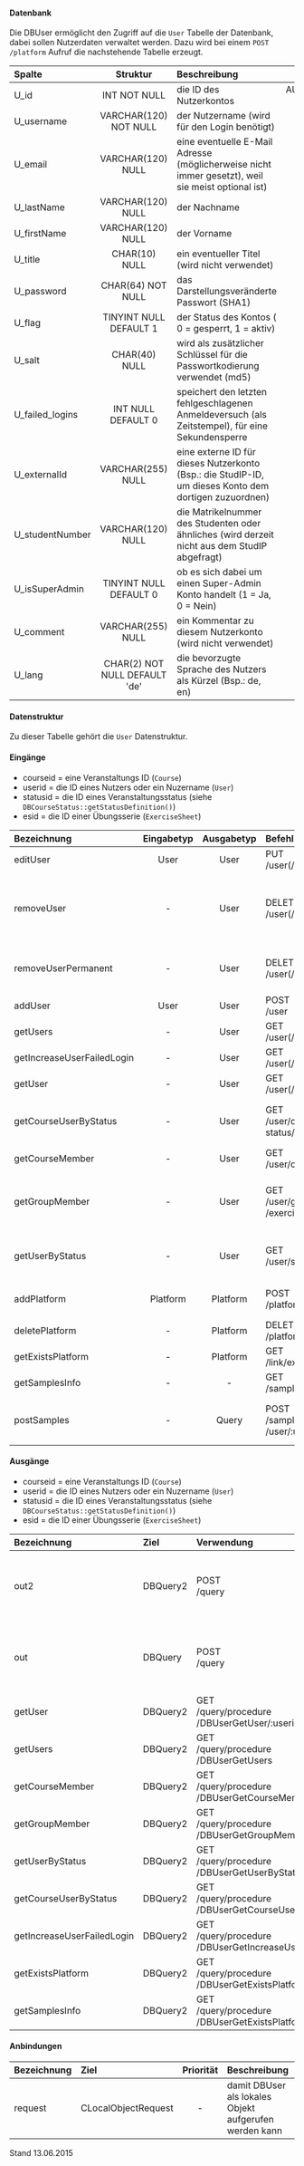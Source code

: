 <!--
 * @file de.md
 *
 * @author Till Uhlig <till.uhlig@student.uni-halle.de>
 * @date 2015
-->

#### Datenbank
Die DBUser ermöglicht den Zugriff auf die `User` Tabelle der Datenbank, dabei sollen
Nutzerdaten verwaltet werden.
Dazu wird bei einem `POST /platform` Aufruf die nachstehende Tabelle erzeugt.

| Spalte        | Struktur  | Beschreibung | Besonderheit |
| :------       |:---------:| :------------| -----------: |
|U_id           |INT NOT NULL| die ID des Nutzerkontos |AUTO_INCREMENT,<br>UNIQUE|
|U_username     |VARCHAR(120) NOT NULL| der Nutzername (wird für den Login benötigt) |UNIQUE|
|U_email        |VARCHAR(120) NULL| eine eventuelle E-Mail Adresse (möglicherweise nicht immer gesetzt), weil sie meist optional ist)|-|
|U_lastName     |VARCHAR(120) NULL| der Nachname |-|
|U_firstName    |VARCHAR(120) NULL| der Vorname |-|
|U_title        |CHAR(10) NULL| ein eventueller Titel (wird nicht verwendet) |-|
|U_password     |CHAR(64) NOT NULL| das Darstellungsveränderte Passwort (SHA1) |-|
|U_flag         |TINYINT NULL DEFAULT 1| der Status des Kontos ( 0 = gesperrt, 1 = aktiv) |-|
|U_salt         |CHAR(40) NULL| wird als zusätzlicher Schlüssel für die Passwortkodierung verwendet (md5) |-|
|U_failed_logins|INT NULL DEFAULT 0| speichert den letzten fehlgeschlagenen Anmeldeversuch (als Zeitstempel), für eine Sekundensperre |-|
|U_externalId   |VARCHAR(255) NULL| eine externe ID für dieses Nutzerkonto (Bsp.: die StudIP-ID, um dieses Konto dem dortigen zuzuordnen) |-|
|U_studentNumber|VARCHAR(120) NULL| die Matrikelnummer des Studenten oder ähnliches (wird derzeit nicht aus dem StudIP abgefragt) |-|
|U_isSuperAdmin |TINYINT NULL DEFAULT 0| ob es sich dabei um einen Super-Admin Konto handelt (1 = Ja, 0 = Nein) |-|
|U_comment      |VARCHAR(255) NULL| ein Kommentar zu diesem Nutzerkonto (wird nicht verwendet) |-|
|U_lang         |CHAR(2) NOT NULL DEFAULT 'de'| die bevorzugte Sprache des Nutzers als Kürzel (Bsp.: de, en) |-|

#### Datenstruktur
Zu dieser Tabelle gehört die `User` Datenstruktur.

#### Eingänge
- courseid = eine Veranstaltungs ID (`Course`)
- userid = die ID eines Nutzers oder ein Nuzername (`User`)
- statusid = die ID eines Veranstaltungsstatus (siehe `DBCourseStatus::getStatusDefinition()`)
- esid = die ID einer Übungsserie (`ExerciseSheet`)

| Bezeichnung  | Eingabetyp  | Ausgabetyp | Befehl | Beschreibung |
| :----------- |:-----------:| :---------:| :----- | :----------- |
|editUser|User|User|PUT<br>/user(/user)/:userid| editiert ein vorhandenes Nutzerkonto |
|removeUser|-|User|DELETE<br>/user(/user)/:userid| setzt U_flag = 0 und löst damit das Entfernen der persönlichen Nutzerdaten aus (entfernt das Nutzerkonto nicht), zusätzlich wird eine eventuell aktive Session entfernt |
|removeUserPermanent|-|User|DELETE<br>/user(/user)/:userid/permanent| entfernt das Nutzerkonto entgültig mit allen Konsequenzen (eventuell sind Einsendungen und damit auch Gruppenmitglieder betroffen) |
|addUser|User|User|POST<br>/user| fügt eine neues Nutzerkonto ein |
|getUsers|-|User|GET<br>/user(/user)| liefert alle existierenden Nutzerkonten (gesperrte und aktive)|
|getIncreaseUserFailedLogin|-|User|GET<br>/user(/user)/:userid/IncFailedLogin| setzt `U_failed_logins` auf den aktuellen Zeitstempel |
|getUser|-|User|GET<br>/user(/user)/:userid| liefert einen einzelnen Nutzer |
|getCourseUserByStatus|-|User|GET<br>/user/course/:courseid/<br>status/:statusid| liefert Nutzerdaten, mit einem bestimmten Status (siehe CourseStatus::getStatusDefinition()) in dieser Veranstaltung |
|getCourseMember|-|User|GET<br>/user/course/:courseid| liefert alle Nutzer zu einer Veranstaltung |
|getGroupMember|-|User|GET<br>/user/group/user/:userid<br>/exercisesheet/:esid| liefert alle Gruppenangehörigen eines Nutzers in einer bestimmten Übungsserie (dabei ist es egal, ob dieser Nutzer Gruppenführer oder Mitglied ist) |
|getUserByStatus|-|User|GET<br>/user/status/:statusid| liefert Nutzerdaten, mit einem bestimmten Status (siehe CourseStatus::getStatusDefinition()), für alle Veranstaltungen |
|addPlatform|Platform|Platform|POST<br>/platform|installiert dies zugehörige Tabelle und die Prozeduren für diese Plattform|
|deletePlatform|-|Platform|DELETE<br>/platform|entfernt die Tabelle und Prozeduren aus der Plattform|
|getExistsPlatform|-|Platform|GET<br>/link/exists/platform| prüft, ob die Tabelle und die Prozeduren existieren |
|getSamplesInfo|-|-|GET<br>/samples| ??? |
|postSamples|-|Query|POST<br>/samples/course/:courseAmount<br>/user/:userAmount| erzeugt Zufallsdaten (courseAmount = Anzahl der Veranstaltungen, userAmount = Anzahl der Nutzer), anhand der Vorgabe |

#### Ausgänge
- courseid = eine Veranstaltungs ID (`Course`)
- userid = die ID eines Nutzers oder ein Nuzername (`User`)
- statusid = die ID eines Veranstaltungsstatus (siehe `DBCourseStatus::getStatusDefinition()`)
- esid = die ID einer Übungsserie (`ExerciseSheet`)

| Bezeichnung  | Ziel  | Verwendung | Beschreibung |
| :----------- |:----- | :--------- | :----------- |
|out2|DBQuery2|POST<br>/query| wird für EDIT, DELETE<br>und POST<br>SQL-Templates verwendet |
|out|DBQuery|POST<br>/query| wird für EDIT, DELETE<br>und POST<br>SQL-Templates verwendet |
|getUser|DBQuery2|GET<br>/query/procedure<br>/DBUserGetUser/:userid| Prozeduraufruf |
|getUsers|DBQuery2|GET<br>/query/procedure<br>/DBUserGetUsers| Prozeduraufruf |
|getCourseMember|DBQuery2|GET<br>/query/procedure<br>/DBUserGetCourseMember/:courseid| Prozeduraufruf |
|getGroupMember|DBQuery2|GET<br>/query/procedure<br>/DBUserGetGroupMember/:esid/:userid| Prozeduraufruf |
|getUserByStatus|DBQuery2|GET<br>/query/procedure<br>/DBUserGetUserByStatus/:statusid| Prozeduraufruf |
|getCourseUserByStatus|DBQuery2|GET<br>/query/procedure<br>/DBUserGetCourseUserByStatus/:courseid/:statusid| Prozeduraufruf |
|getIncreaseUserFailedLogin|DBQuery2|GET<br>/query/procedure<br>/DBUserGetIncreaseUserFailedLogin/:userid| Prozeduraufruf |
|getExistsPlatform|DBQuery2|GET<br>/query/procedure<br>/DBUserGetExistsPlatform| Prozeduraufruf |
|getSamplesInfo|DBQuery2|GET<br>/query/procedure<br>/DBUserGetExistsPlatform| Prozeduraufruf |

#### Anbindungen
| Bezeichnung  | Ziel  | Priorität | Beschreibung |
| :----------- |:----- | :--------:| :------------|
|request|CLocalObjectRequest|-| damit DBUser als lokales Objekt aufgerufen werden kann |

Stand 13.06.2015
